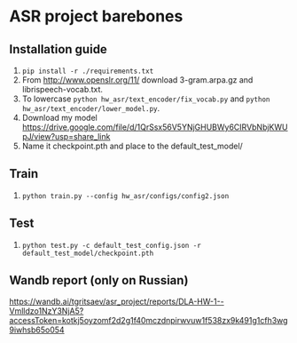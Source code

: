 # ASR project barebones

## Installation guide

1. `pip install -r ./requirements.txt`
2. From http://www.openslr.org/11/ download 3-gram.arpa.gz and librispeech-vocab.txt.
3. To lowercase `python hw_asr/text_encoder/fix_vocab.py` and `python hw_asr/text_encoder/lower_model.py`.
4. Download my model https://drive.google.com/file/d/1QrSsx56V5YNjGHUBWy6CIRVbNbjKWUpJ/view?usp=share_link 
5. Name it checkpoint.pth and place to the default_test_model/

## Train

1. `python train.py --config hw_asr/configs/config2.json`

## Test

1. `python test.py -c default_test_config.json -r default_test_model/checkpoint.pth`

## Wandb report (only on Russian)

https://wandb.ai/tgritsaev/asr_project/reports/DLA-HW-1--Vmlldzo1NzY3NjA5?accessToken=kotkj5oyzomf2d2g1f40mczdnpirwvuw1f538zx9k491g1cfh3wg9iwhsb65o054

